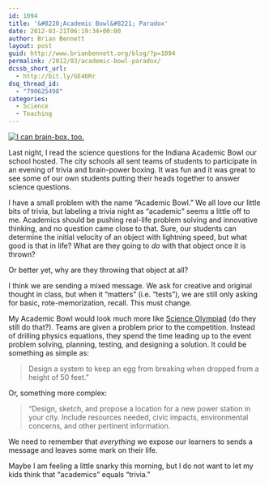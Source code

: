 ```yaml
---
id: 1094
title: '&#8220;Academic Bowl&#8221; Paradox'
date: 2012-03-21T06:19:34+00:00
author: Brian Bennett
layout: post
guid: http://www.brianbennett.org/blog/?p=1094
permalink: /2012/03/academic-bowl-paradox/
dcssb_short_url:
  - http://bit.ly/GE46Rr
dsq_thread_id:
  - "790625498"
categories:
  - Science
  - Teaching
---
```

<a href="http://turbotodd.wordpress.com/tag/todd-watson/" target="blank"><img src="http://turbotodd.files.wordpress.com/2011/08/watson-jeopardy.jpg" title="I can brain-box, too." class="aligncenter" caption="Jeopardy as academics" /></a>
  
Last night, I read the science questions for the Indiana Academic Bowl our school hosted. The city schools all sent teams of students to participate in an evening of trivia and brain-power boxing. It was fun and it was great to see some of our own students putting their heads together to answer science questions.

I have a small problem with the name &#8220;Academic Bowl.&#8221; We all love our little bits of trivia, but labeling a trivia night as &#8220;academic&#8221; seems a little off to me. Academics should be pushing real-life problem solving and innovative thinking, and no question came close to that. Sure, our students can determine the initial velocity of an object with lightning speed, but what good is that in life? What are they going to _do_ with that object once it is thrown? 

Or better yet, why are they throwing that object at all?

I think we are sending a mixed message. We ask for creative and original thought in class, but when it &#8220;matters&#8221; (i.e. &#8220;tests&#8221;), we are still only asking for basic, rote-memorization, recall. This must change.

My Academic Bowl would look much more like [Science Olympiad](http://soinc.org/) (do they still do that?). Teams are given a problem prior to the competition. Instead of drilling physics equations, they spend the time leading up to the event problem solving, planning, testing, and designing a solution. It could be something as simple as:

> Design a system to keep an egg from breaking when dropped from a height of 50 feet.&#8221;

Or, something more complex:

> &#8220;Design, sketch, and propose a location for a new power station in your city. Include resources needed, civic impacts, environmental concerns, and other pertinent information.

We need to remember that _everything_ we expose our learners to sends a message and leaves some mark on their life. 

Maybe I am feeling a little snarky this morning, but I do not want to let my kids think that &#8220;academics&#8221; equals &#8220;trivia.&#8221;
